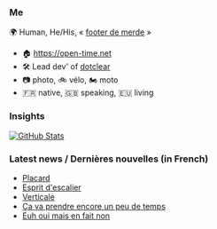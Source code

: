 ### Me

🌍 Human, He/His, « [footer de merde](https://open-time.net/post/2013/07/17/La-veritable-histoire-du-Footer-de-merde-) » 
* 🏠 https://open-time.net 
* 🛠️ Lead dev' of [dotclear](https://git.dotclear.org/dev/dotclear)
* 📷 photo, 🚲 vélo, 🏍️ moto 
* 🇫🇷 native, 🇬🇧 speaking, 🇪🇺 living

### Insights

[![GitHub Stats](https://github-readme-stats-sigma-five.vercel.app/api?username=franck-paul)](https://github.com/franck-paul)

### Latest news / Dernières nouvelles (in French)

<!-- BLOG-POST-LIST:START -->
- [Placard](https://open-time.net/post/2024/10/31/Placard)
- [Esprit d&#39;escalier](https://open-time.net/post/2024/10/30/Esprit-d-escalier)
- [Verticale](https://open-time.net/post/2024/10/29/Verticale)
- [Ça va prendre encore un peu de temps](https://open-time.net/post/2024/10/28/Ca-va-prendre-encore-un-peu-de-temps)
- [Euh oui mais en fait non](https://open-time.net/post/2024/10/27/Euh-oui-mais-en-fait-non)
<!-- BLOG-POST-LIST:END -->
